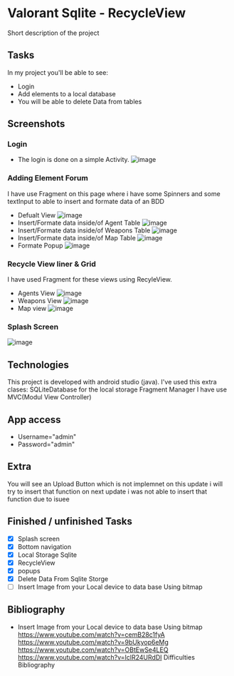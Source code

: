 # Valorant Sqlite - RecycleView

Short description of the project

## Tasks
In my project you'll be able to see:

* Login
* Add elements to a local database
* You will be able to delete Data from tables 

## Screenshots
### Login
  * The login is done on a simple Activity.
  ![image](https://drive.google.com/uc?export=view&id=10mgiXoCQtOTov8U1F6QXZN9yYNusI1EB)
### Adding Element Forum
  I have use Fragment on this page where i have some Spinners and some textInput to able to insert and formate data of an BDD
  * Defualt View
  ![image](https://drive.google.com/uc?export=view&id=1IxL3ErXF_niX14L6Zr18pQXtKGuK8sRl)
  * Insert/Formate data  inside/of Agent Table 
  ![image](https://drive.google.com/uc?export=view&id=1gSGsimbGvMq2x-m87ibGkbKbtfpC3WDB)
  * Insert/Formate data  inside/of Weapons Table 
  ![image](https://drive.google.com/uc?export=view&id=1e1DP8_LdrAD_FEAh6m55Eif4MeIZ7xaw)
  * Insert/Formate data  inside/of Map Table 
  ![image](https://drive.google.com/uc?export=view&id=1uYDPboHqbF4BwTzgFr005y893bQwm3p0)
  * Formate Popup
  ![image](https://drive.google.com/uc?export=view&id=1gfuUpm-biG4vvigOBFkN9bOz0YlMtXqL)  
### Recycle View liner & Grid
  I have used Fragment for these views using RecyleView.
  * Agents View
  ![image](https://drive.google.com/uc?export=view&id=1Cxb3ladwHoSQYzmsBOq3XOCOItEGn0f2)
  * Weapons View
  ![image](https://drive.google.com/uc?export=view&id=1KnrQDsfkOshzckHEM_6zgLCevewnuQz8)
  * Map view
  ![image](https://drive.google.com/uc?export=view&id=1bSzwjWEBJa6TsxhwoVCKT5TzlMVE-R3W)
### Splash Screen
  ![image](https://drive.google.com/uc?export=view&id=1GaAflwMgRN3lf-YOq8b9mzK_6ASmDrJ4)
## Technologies
  This project is developed with android studio (java). I've used this extra clases:
   SQLiteDatabase for the local storage
   Fragment Manager
   I have use MVC(Modul View Controller) 

## App access
 * Username="admin"
 * Password="admin"
## Extra
  You will see an Upload Button which is not implemnet on this update i will try to insert that function on next update i was not able to insert that function due to isuee
## Finished / unfinished Tasks
- [x] Splash screen
- [x] Bottom navigation
- [x] Local Storage Sqlite
- [x] RecycleView 
- [x] popups
- [x] Delete Data From Sqlite Storge
- [ ] Insert Image from your Local device to data base Using bitmap
## Bibliography
  * Insert Image from your Local device to data base Using bitmap
  https://www.youtube.com/watch?v=cemB28c1fyA
  https://www.youtube.com/watch?v=9bUkyop6eMg
  https://www.youtube.com/watch?v=OBtEwSe4LEQ
  https://www.youtube.com/watch?v=IclR24URdDI
Difficulties
Bibliography
